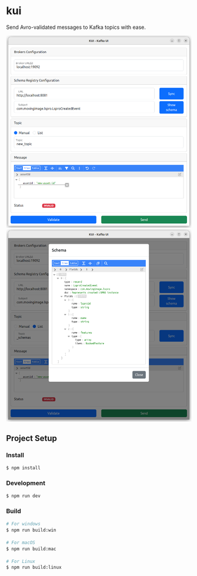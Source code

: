 # kui

Send Avro-validated messages to Kafka topics with ease.

![Image 2](images/image-2.png "Image 2")
![Image 1](images/image-1.png "Image 1")

## Project Setup

### Install

```bash
$ npm install
```

### Development

```bash
$ npm run dev
```

### Build

```bash
# For windows
$ npm run build:win

# For macOS
$ npm run build:mac

# For Linux
$ npm run build:linux
```
